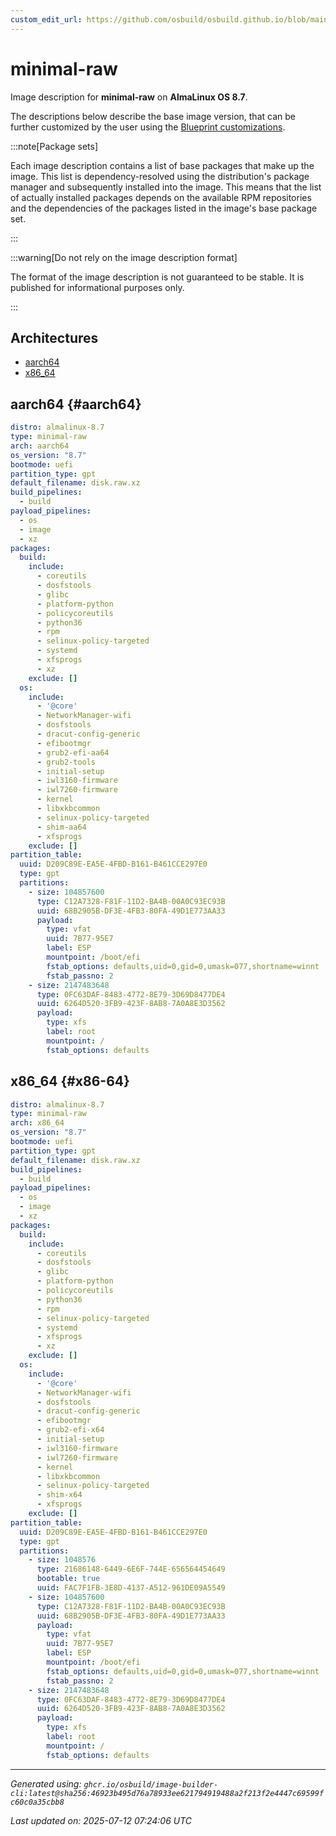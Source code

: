 ```yaml
---
custom_edit_url: https://github.com/osbuild/osbuild.github.io/blob/main/scripts/pull_image_descriptions.py
---
```


# minimal-raw

<!--
[//]: # ( DO NOT MODIFY THIS FILE! )
[//]: # ( This content is generated by `scripts/pull_image_descriptions.py` )
[//]: # ( Generated on: 2025-07-12 07:24:06 UTC )
-->

Image description for **minimal-raw** on **AlmaLinux OS 8.7**.

The descriptions below describe the base image version, that can be further customized by the user using the [Blueprint customizations](../../01-blueprint-reference.md).

:::note[Package sets]

Each image description contains a list of base packages that make up the image. This list is dependency-resolved using the distribution's package manager and subsequently installed into the image. This means that the list of actually installed packages depends on the available RPM repositories and the dependencies of the packages listed in the image's base package set.

:::

:::warning[Do not rely on the image description format]

The format of the image description is not guaranteed to be stable. It is published for informational purposes only.

:::

## Architectures

- [aarch64](#aarch64)
- [x86_64](#x86-64)

## aarch64 {#aarch64}

```yaml
distro: almalinux-8.7
type: minimal-raw
arch: aarch64
os_version: "8.7"
bootmode: uefi
partition_type: gpt
default_filename: disk.raw.xz
build_pipelines:
  - build
payload_pipelines:
  - os
  - image
  - xz
packages:
  build:
    include:
      - coreutils
      - dosfstools
      - glibc
      - platform-python
      - policycoreutils
      - python36
      - rpm
      - selinux-policy-targeted
      - systemd
      - xfsprogs
      - xz
    exclude: []
  os:
    include:
      - '@core'
      - NetworkManager-wifi
      - dosfstools
      - dracut-config-generic
      - efibootmgr
      - grub2-efi-aa64
      - grub2-tools
      - initial-setup
      - iwl3160-firmware
      - iwl7260-firmware
      - kernel
      - libxkbcommon
      - selinux-policy-targeted
      - shim-aa64
      - xfsprogs
    exclude: []
partition_table:
  uuid: D209C89E-EA5E-4FBD-B161-B461CCE297E0
  type: gpt
  partitions:
    - size: 104857600
      type: C12A7328-F81F-11D2-BA4B-00A0C93EC93B
      uuid: 68B2905B-DF3E-4FB3-80FA-49D1E773AA33
      payload:
        type: vfat
        uuid: 7B77-95E7
        label: ESP
        mountpoint: /boot/efi
        fstab_options: defaults,uid=0,gid=0,umask=077,shortname=winnt
        fstab_passno: 2
    - size: 2147483648
      type: 0FC63DAF-8483-4772-8E79-3D69D8477DE4
      uuid: 6264D520-3FB9-423F-8AB8-7A0A8E3D3562
      payload:
        type: xfs
        label: root
        mountpoint: /
        fstab_options: defaults
```

## x86_64 {#x86-64}

```yaml
distro: almalinux-8.7
type: minimal-raw
arch: x86_64
os_version: "8.7"
bootmode: uefi
partition_type: gpt
default_filename: disk.raw.xz
build_pipelines:
  - build
payload_pipelines:
  - os
  - image
  - xz
packages:
  build:
    include:
      - coreutils
      - dosfstools
      - glibc
      - platform-python
      - policycoreutils
      - python36
      - rpm
      - selinux-policy-targeted
      - systemd
      - xfsprogs
      - xz
    exclude: []
  os:
    include:
      - '@core'
      - NetworkManager-wifi
      - dosfstools
      - dracut-config-generic
      - efibootmgr
      - grub2-efi-x64
      - initial-setup
      - iwl3160-firmware
      - iwl7260-firmware
      - kernel
      - libxkbcommon
      - selinux-policy-targeted
      - shim-x64
      - xfsprogs
    exclude: []
partition_table:
  uuid: D209C89E-EA5E-4FBD-B161-B461CCE297E0
  type: gpt
  partitions:
    - size: 1048576
      type: 21686148-6449-6E6F-744E-656564454649
      bootable: true
      uuid: FAC7F1FB-3E8D-4137-A512-961DE09A5549
    - size: 104857600
      type: C12A7328-F81F-11D2-BA4B-00A0C93EC93B
      uuid: 68B2905B-DF3E-4FB3-80FA-49D1E773AA33
      payload:
        type: vfat
        uuid: 7B77-95E7
        label: ESP
        mountpoint: /boot/efi
        fstab_options: defaults,uid=0,gid=0,umask=077,shortname=winnt
        fstab_passno: 2
    - size: 2147483648
      type: 0FC63DAF-8483-4772-8E79-3D69D8477DE4
      uuid: 6264D520-3FB9-423F-8AB8-7A0A8E3D3562
      payload:
        type: xfs
        label: root
        mountpoint: /
        fstab_options: defaults
```


---
*Generated using: `ghcr.io/osbuild/image-builder-cli:latest@sha256:46923b495d76a78933ee621794919488a2f213f2e4447c69599fc60c0a35cbb8`*

*Last updated on: 2025-07-12 07:24:06 UTC*
